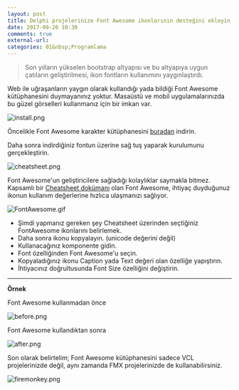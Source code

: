 ```yaml
---
layout: post
title: Delphi projelerinize Font Awesome ikonlarının desteğini ekleyin
date: 2017-09-26 10:30
comments: true
external-url:
categories: 01&nbsp;Programlama
---
```


>Son yılların yükselen bootstrap altyapısı ve bu altyapıya uygun çatıların geliştirilmesi, ikon fontların kullanımını yaygınlaştırdı. 

Web ile uğraşanların yaygın olarak kullandığı yada bildiği Font Awesome kütüphanesini duymayanınız yoktur. Masaüstü ve mobil uygulamalarınızda bu güzel görselleri kullanmanız için bir imkan var.


![install.png](https://cdn.hashnode.com/res/hashnode/image/upload/v1606522512989/RrIPF8WpA.png)

Öncelikle Font Awesome karakter kütüphanesini  [buradan](http://fontawesome.io/#modal-download)  indirin.

Daha sonra indirdiğiniz fontun üzerine sağ tuş yaparak kurulumunu gerçekleştirin.


![cheatsheet.png](https://cdn.hashnode.com/res/hashnode/image/upload/v1606522538149/RuWWrM5u0.png)

Font Awesome'un geliştiricilere sağladığı kolaylıklar saymakla bitmez. Kapsamlı bir  [Cheatsheet dokümanı](http://fontawesome.io/cheatsheet/)  olan Font Awesome, ihtiyaç duyduğunuz ikonun kullanım değerlerine hızlıca ulaşmanızı sağlıyor.


![FontAwesome.gif](https://cdn.hashnode.com/res/hashnode/image/upload/v1606522570084/YVKLkWgjE.gif)

- Şimdi yapmanız gereken şey Cheatsheet üzerinden seçtiğiniz FontAwesome ikonlarını belirlemek.
- Daha sonra ikonu kopyalayın. (unicode değerini değil)
- Kullanacağınız komponente gidin.
- Font özelliğinden Font Awesome'u seçin.
- Kopyaladığınız ikonu Caption yada Text değeri olan özelliğe yapıştırın.
- İhtiyacınız doğrultusunda Font Size özelliğini değiştirin.

---

**Örnek**

Font Awesome kullanmadan önce

![before.png](https://cdn.hashnode.com/res/hashnode/image/upload/v1606522590511/kbtyxbonH.png)


Font Awesome kullandıktan sonra

![after.png](https://cdn.hashnode.com/res/hashnode/image/upload/v1606522582119/HINHxnzAs.png)

Son olarak belirtelim; Font Awesome kütüphanesini sadece VCL projelerinizde değil, aynı zamanda FMX projelerinizde de kullanabilirsiniz.



![firemonkey.png](https://cdn.hashnode.com/res/hashnode/image/upload/v1606545958232/gu2ozyo7H.png)
